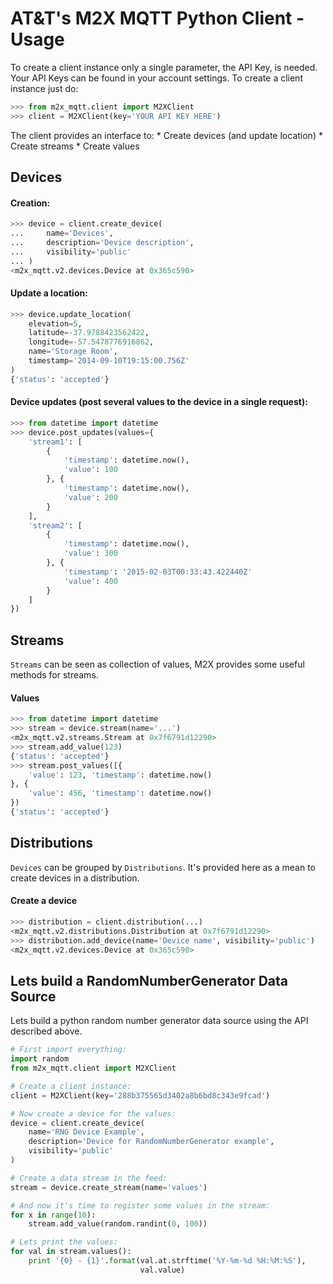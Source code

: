 # AT&T's M2X MQTT Python Client - Usage

To create a client instance only a single parameter, the API Key, is needed.
Your API Keys can be found in your account settings. To create a client
instance just do:

```python
>>> from m2x_mqtt.client import M2XClient
>>> client = M2XClient(key='YOUR API KEY HERE')
```

The client provides an interface to:
    * Create devices (and update location)
    * Create streams
    * Create values


## Devices

#### Creation:

```python
>>> device = client.create_device(
...     name='Devices',
...     description='Device description',
...     visibility='public'
... )
<m2x_mqtt.v2.devices.Device at 0x365c590>
```

#### Update a location:

```python
>>> device.update_location(
    elevation=5,
    latitude=-37.9788423562422,
    longitude=-57.5478776916862,
    name='Storage Room',
    timestamp='2014-09-10T19:15:00.756Z'
)
{'status': 'accepted'}
```

#### Device updates (post several values to the device in a single request):

```python
>>> from datetime import datetime
>>> device.post_updates(values={
    'stream1': [
        {
            'timestamp': datetime.now(),
            'value': 100
        }, {
            'timestamp': datetime.now(),
            'value': 200
        }
    ],
    'stream2': [
        {
            'timestamp': datetime.now(),
            'value': 300
        }, {
            'timestamp': '2015-02-03T00:33:43.422440Z'
            'value': 400
        }
    ]
})
```

## Streams

`Streams` can be seen as collection of values, M2X provides some useful
methods for streams.

#### Values

```python
>>> from datetime import datetime
>>> stream = device.stream(name='...')
<m2x_mqtt.v2.streams.Stream at 0x7f6791d12290>
>>> stream.add_value(123)
{'status': 'accepted'}
>>> stream.post_values([{
    'value': 123, 'timestamp': datetime.now()
}, {
    'value': 456, 'timestamp': datetime.now()
})
{'status': 'accepted'}
```

## Distributions

`Devices` can be grouped by `Distributions`. It's provided here as a mean to
create devices in a distribution.

#### Create a device

```python
>>> distribution = client.distribution(...)
<m2x_mqtt.v2.distributions.Distribution at 0x7f6791d12290>
>>> distribution.add_device(name='Device name', visibility='public')
<m2x_mqtt.v2.devices.Device at 0x365c590>
```

## Lets build a RandomNumberGenerator Data Source

Lets build a python random number generator data source using the API
described above.

```python
# First import everything:
import random
from m2x_mqtt.client import M2XClient

# Create a client instance:
client = M2XClient(key='288b375565d3402a8b6bd8c343e9fcad')

# Now create a device for the values:
device = client.create_device(
    name='RNG Device Example',
    description='Device for RandomNumberGenerator example',
    visibility='public'
)

# Create a data stream in the feed:
stream = device.create_stream(name='values')

# And now it's time to register some values in the stream:
for x in range(10):
    stream.add_value(random.randint(0, 100))

# Lets print the values:
for val in stream.values():
    print '{0} - {1}'.format(val.at.strftime('%Y-%m-%d %H:%M:%S'),
                             val.value)
```
